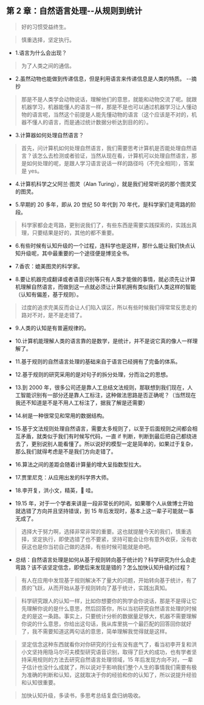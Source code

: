 ## 第 2 章：自然语言处理--从规则到统计

> 好的习惯受益终生。

> 慎重选择，坚定执行。

- 1.语言为什么会出现？

> 为了人类之间的通信。

- 2.虽然动物也能做到传递信息，但是利用语言来传递信息是人类的特质。 --摘抄

> 那是不是人类学会动物说话，理解他们的意思，就能和动物交流了呢。就跟机器学习，机器能懂人的语言一样，那是不是也可以通过机器学习让人懂动物的语言呢，当然这个前提是人能先懂动物的语言（这个应该是不对的，机器不懂人的语言，而是通过统计数据分析达到目的的）。

- 3.计算器如何处理自然语言？

> 首先，问计算机如何处理自然语言，我们需要思考计算机是否能处理自然语言？该怎么去检测或者验证，当然从现在看，计算机可以处理自然语言，那是如何处理的呢，是跟人学习语言说话一样的路径吗（不完全相同），答案是 yes。

- 4.计算机科学之父阿兰·图灵（Alan Turing），就是我们经常听说的那个图灵奖的图灵。

- 5.早期的 20 多年，即从 20 世纪 50 年代到 70 年代，是科学家们走弯路的阶段。

> 科学家都会走弯路，更别说我们了，有些东西是需要实践探索的，实践出真理，只要结果是好的，其他的都不重要。

- 6.有些时候有认知升级的一个过程，连科学也是这样，那什么能让我们快点认知升级呢，其中最重要的一个途径便是博览全书。

- 7.香农：媲美图灵的科学家。

- 8.要让机器完成翻译或者语音识别等只有人类才能做的事情，就必须先让计算机理解自然语言，而做到这一点就必须让计算机拥有类似我们人类这样的智能（认知有偏差，基于规则）。

> 过度的追求完美反而会让人们陷入误区，所以有些时候我们得常常反思走的路对不对，是不是走错了。

- 9.人类的认知是有普遍规律的。

- 10.计算机能理解人类的语言靠的是数学，是统计，并不是说它真的像人一样理解了。

- 11.基于规则的自然语言处理的基础来自于语言已经拥有了完备的体系。

- 12.基于规则的研究采用的是对句子的拆分处理，分而治之的思想。

- 13.到 2000 年，很多公司还是靠人工总结文法规则，那联想到我们现在，人工智能识别有一部分还是靠人工标注，这种做法思路是否正确呢？（当然现在我还不知道是不是不用人工标注了，据我了解是还需要）

- 14.树是一种很常见和常用的数据结构。

- 15.基于文法规则处理自然语言，需要太多规则了，以至于后面规则之间都会相互矛盾，就类似于我们有时候写代码，一直 if 判断，判断到最后把自己都绕进去了，更别说别人能看懂了。所以说好的模型一定是简单的，如果过于复杂，那么我们就得考虑是不是我们方向走错了。

- 16.算法之间的差距会随着计算量的增大呈指数型拉大。

- 17.贾里尼克：从应用出发的科学界大师。

- 18.李开复，洪小文，精英，🐂 哇。

- 19.15 年，对于一个学者来讲是一段非常长的时间，如果哪个人从做博士开始就选错了方向并且坚持错误，到 15 年后发现时，基本上这一辈子可能就一事无成了。

> 选择大于努力啊，选择非常非常的重要。这也就提醒今天的我们，慎重选择，坚定执行，即使选错了也不要紧，坚持可能会让你有意外收获，没有收获这也是你当初自己做的选择，有些时候可能就是命吧。

- 总结：自然语言处理是如何从基于规则转向基于统计的？科学研究为什么会走弯路？该不该坚定信念，即使后来发现是错的？怎么加快认知升级的过程？

> 有人在应用中发现基于规则解决不了量大的问题，开始转向基于统计，有了质的飞跃，从而开始从基于规则转向了基于统计，实践出真知。

> 科学研究跟人的认知一样，比如你想要你的狗学会你说话，那是不是得让它先理解你说的是什么意思，然后回答你，所以当初研究自然语言处理的时候走的是这一条路。事实上，只要统计分析的数据量足够大，机器不需要理解你说的什么意思，你给出这句话，我从库里挑一个最匹配的回答回你就好了，我不需要知道这两句话的意思，简单理解我觉得就是这样。

> 坚定信念这种东西就看你对你研究的行业有没有底气了，看当初李开复和洪小文坚持用隐马尔可夫模型研究语音识别，取得了巨大的成功，也有学者坚持采用规则的方法去研究自然语言处理领域，15 年后发现方向不对，一辈子估计也没什么成就了，所以说对于影响我们整个人生的事情我们需要有极为准确的判断和认知，这就取决于你的经验和你的认知了，所以说提升经验和认知很重要。

> 加快认知升级，多读书，多思考总结复盘归纳吸收。
